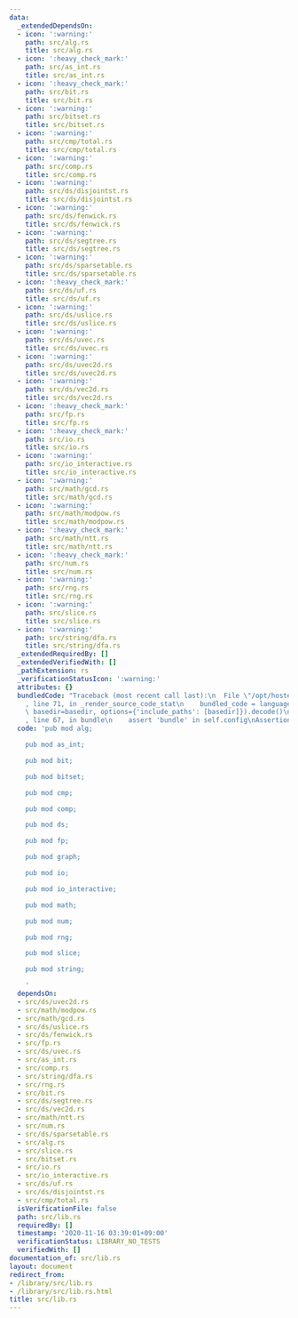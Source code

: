 ```yaml
---
data:
  _extendedDependsOn:
  - icon: ':warning:'
    path: src/alg.rs
    title: src/alg.rs
  - icon: ':heavy_check_mark:'
    path: src/as_int.rs
    title: src/as_int.rs
  - icon: ':heavy_check_mark:'
    path: src/bit.rs
    title: src/bit.rs
  - icon: ':warning:'
    path: src/bitset.rs
    title: src/bitset.rs
  - icon: ':warning:'
    path: src/cmp/total.rs
    title: src/cmp/total.rs
  - icon: ':warning:'
    path: src/comp.rs
    title: src/comp.rs
  - icon: ':warning:'
    path: src/ds/disjointst.rs
    title: src/ds/disjointst.rs
  - icon: ':warning:'
    path: src/ds/fenwick.rs
    title: src/ds/fenwick.rs
  - icon: ':warning:'
    path: src/ds/segtree.rs
    title: src/ds/segtree.rs
  - icon: ':warning:'
    path: src/ds/sparsetable.rs
    title: src/ds/sparsetable.rs
  - icon: ':heavy_check_mark:'
    path: src/ds/uf.rs
    title: src/ds/uf.rs
  - icon: ':warning:'
    path: src/ds/uslice.rs
    title: src/ds/uslice.rs
  - icon: ':warning:'
    path: src/ds/uvec.rs
    title: src/ds/uvec.rs
  - icon: ':warning:'
    path: src/ds/uvec2d.rs
    title: src/ds/uvec2d.rs
  - icon: ':warning:'
    path: src/ds/vec2d.rs
    title: src/ds/vec2d.rs
  - icon: ':heavy_check_mark:'
    path: src/fp.rs
    title: src/fp.rs
  - icon: ':heavy_check_mark:'
    path: src/io.rs
    title: src/io.rs
  - icon: ':warning:'
    path: src/io_interactive.rs
    title: src/io_interactive.rs
  - icon: ':warning:'
    path: src/math/gcd.rs
    title: src/math/gcd.rs
  - icon: ':warning:'
    path: src/math/modpow.rs
    title: src/math/modpow.rs
  - icon: ':heavy_check_mark:'
    path: src/math/ntt.rs
    title: src/math/ntt.rs
  - icon: ':heavy_check_mark:'
    path: src/num.rs
    title: src/num.rs
  - icon: ':warning:'
    path: src/rng.rs
    title: src/rng.rs
  - icon: ':warning:'
    path: src/slice.rs
    title: src/slice.rs
  - icon: ':warning:'
    path: src/string/dfa.rs
    title: src/string/dfa.rs
  _extendedRequiredBy: []
  _extendedVerifiedWith: []
  _pathExtension: rs
  _verificationStatusIcon: ':warning:'
  attributes: {}
  bundledCode: "Traceback (most recent call last):\n  File \"/opt/hostedtoolcache/Python/3.9.0/x64/lib/python3.9/site-packages/onlinejudge_verify/documentation/build.py\"\
    , line 71, in _render_source_code_stat\n    bundled_code = language.bundle(stat.path,\
    \ basedir=basedir, options={'include_paths': [basedir]}).decode()\n  File \"/opt/hostedtoolcache/Python/3.9.0/x64/lib/python3.9/site-packages/onlinejudge_verify/languages/user_defined.py\"\
    , line 67, in bundle\n    assert 'bundle' in self.config\nAssertionError\n"
  code: 'pub mod alg;

    pub mod as_int;

    pub mod bit;

    pub mod bitset;

    pub mod cmp;

    pub mod comp;

    pub mod ds;

    pub mod fp;

    pub mod graph;

    pub mod io;

    pub mod io_interactive;

    pub mod math;

    pub mod num;

    pub mod rng;

    pub mod slice;

    pub mod string;

    '
  dependsOn:
  - src/ds/uvec2d.rs
  - src/math/modpow.rs
  - src/math/gcd.rs
  - src/ds/uslice.rs
  - src/ds/fenwick.rs
  - src/fp.rs
  - src/ds/uvec.rs
  - src/as_int.rs
  - src/comp.rs
  - src/string/dfa.rs
  - src/rng.rs
  - src/bit.rs
  - src/ds/segtree.rs
  - src/ds/vec2d.rs
  - src/math/ntt.rs
  - src/num.rs
  - src/ds/sparsetable.rs
  - src/alg.rs
  - src/slice.rs
  - src/bitset.rs
  - src/io.rs
  - src/io_interactive.rs
  - src/ds/uf.rs
  - src/ds/disjointst.rs
  - src/cmp/total.rs
  isVerificationFile: false
  path: src/lib.rs
  requiredBy: []
  timestamp: '2020-11-16 03:39:01+09:00'
  verificationStatus: LIBRARY_NO_TESTS
  verifiedWith: []
documentation_of: src/lib.rs
layout: document
redirect_from:
- /library/src/lib.rs
- /library/src/lib.rs.html
title: src/lib.rs
---
```

